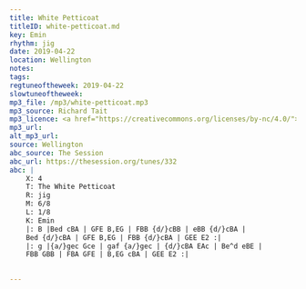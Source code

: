 ```yaml
---
title: White Petticoat
titleID: white-petticoat.md
key: Emin
rhythm: jig
date: 2019-04-22
location: Wellington 
notes: 
tags: 
regtuneoftheweek: 2019-04-22
slowtuneoftheweek: 
mp3_file: /mp3/white-petticoat.mp3
mp3_source: Richard Tait
mp3_licence: <a href="https://creativecommons.org/licenses/by-nc/4.0/">CC-BY-NC-4.0</a>
mp3_url: 
alt_mp3_url: 
source: Wellington
abc_source: The Session
abc_url: https://thesession.org/tunes/332
abc: |
    X: 4
    T: The White Petticoat
    R: jig
    M: 6/8
    L: 1/8
    K: Emin
    |: B |Bed cBA | GFE B,EG | FBB {d/}cBB | eBB {d/}cBA |
    Bed {d/}cBA | GFE B,EG | FBB {d/}cBA | GEE E2 :|
    |: g |{a/}gec Gce | gaf {a/}gec | {d/}cBA EAc | Be^d eBE |
    FBB GBB | FBA GFE | B,EG cBA | GEE E2 :|
    

---
```

